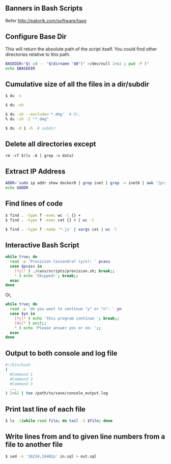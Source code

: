 ## Banners in Bash Scripts
Refer http://patorjk.com/software/taag

## Configure Base Dir
This will return the absolute path of the script itself. You could find other directories relative to this path.
```bash
BASEDIR="$( cd -- "$(dirname "$0")" >/dev/null 2>&1 ; pwd -P )"
echo $BASEDIR
```

## Cumulative size of all the files in a dir/subdir
```bash
$ du -s

$ du -sh

$ du -sh --exclude='*.dmg'  # Or,
% du -sh -I "*.dmg"

$ du -d 1 -h  # subdir
```

## Delete all directories except
```
rm -rf $(ls -A | grep -v data)
```

## Extract IP Address
```bash
ADDR=`sudo ip addr show docker0 | grep inet | grep -v inet6 | awk '{print $2}' | cut -d'/' -f1`
echo $ADDR
```

## Find lines of code
```sh
$ find . -type f -exec wc -l {} +
$ find . -type f -exec cat {} + | wc -l

$ find . -type f -name '*.js' | xargs cat | wc -l
```

## Interactive Bash Script
```bash
while true; do
  read -p 'Provision Cassandra? (y/n): ' pcass
  case $pcass in
    [Yy]* ) ./cass/scripts/provision.sh; break;;
    * ) echo 'Skipped!'; break;;
  esac
done
```

Or,
```bash
while true; do
  read -p 'do you want to continue "y" or "n": ' yn
  case $yn in
    [Yy]* ) echo 'this program continue '; break;;
    [Nn]* ) exit;;
    * ) echo 'Please answer yes or no: ';;
  esac
done
```

## Output to both console and log file
```bash
#!/bin/bash
(
  #Command 1
  #Command 2
  #Command 3
  ...
) 2>&1 | tee /path/to/save/console_output.log
```

## Print last line of each file
```bash
$ ls -1|while read file; do tail -1 $file; done
```

## Write lines from and to given line numbers from a file to another file
```bash
$ sed -n '16224,16482p' in.sql > out.sql
```
